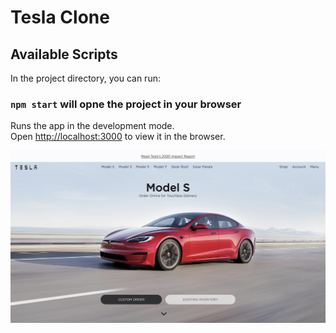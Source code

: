 # Tesla Clone

## Available Scripts

In the project directory, you can run:

### `npm start` will opne the project in your browser

Runs the app in the development mode.\
Open [http://localhost:3000](http://localhost:3000) to view it in the browser.

<img src="https://github.com/DavidDanso/Tesla-Clone/blob/master/tesla.png" width=550 />



